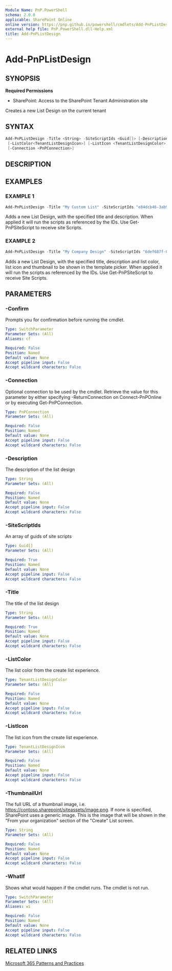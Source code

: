 ```yaml
---
Module Name: PnP.PowerShell
schema: 2.0.0
applicable: SharePoint Online
online version: https://pnp.github.io/powershell/cmdlets/Add-PnPListDesign.html
external help file: PnP.PowerShell.dll-Help.xml
title: Add-PnPListDesign
---
```

  
# Add-PnPListDesign

## SYNOPSIS

**Required Permissions**

* SharePoint: Access to the SharePoint Tenant Administration site

Creates a new List Design on the current tenant

## SYNTAX

```powershell
Add-PnPListDesign -Title <String> -SiteScriptIds <Guid[]> [-Description <String>] 
 [-ListColor<TenantListDesignIcon>] [-ListIcon <TenantListDesignColor>] [-ThumbnailUrl <String>] 
 [-Connection <PnPConnection>]
```

## DESCRIPTION

## EXAMPLES

### EXAMPLE 1
```powershell
Add-PnPListDesign -Title "My Custom List" -SiteScriptIds "e84dcb46-3ab9-4456-a136-66fc6ae3d3c5"   
```

Adds a new List Design, with the specified title and description. When applied it will run the scripts as referenced by the IDs. Use Get-PnPSiteScript to receive site Scripts. 

### EXAMPLE 2
```powershell
Add-PnPListDesign -Title "My Company Design" -SiteScriptIds "6def687f-0e08-4f1e-999c-791f3af9a600" -Description "My description" -ListColor Orange -ListIcon BullseyeTarget -ThumbnailUrl "https://contoso.sharepoint.com/SiteAssets/site-thumbnail.png"
```

Adds a new List Design, with the specified title, description and list color, list icon and thumbnail to be shown in the template picker. When applied it will run the scripts as referenced by the IDs. Use Get-PnPSiteScript to receive Site Scripts. 

## PARAMETERS

### -Confirm
Prompts you for confirmation before running the cmdlet.

```yaml
Type: SwitchParameter
Parameter Sets: (All)
Aliases: cf

Required: False
Position: Named
Default value: None
Accept pipeline input: False
Accept wildcard characters: False
```

### -Connection
Optional connection to be used by the cmdlet. Retrieve the value for this parameter by either specifying -ReturnConnection on Connect-PnPOnline or by executing Get-PnPConnection.

```yaml
Type: PnPConnection
Parameter Sets: (All)

Required: False
Position: Named
Default value: None
Accept pipeline input: False
Accept wildcard characters: False
```

### -Description
The description of the list design

```yaml
Type: String
Parameter Sets: (All)

Required: False
Position: Named
Default value: None
Accept pipeline input: False
Accept wildcard characters: False
```

### -SiteScriptIds
An array of guids of site scripts

```yaml
Type: Guid[]
Parameter Sets: (All)

Required: True
Position: Named
Default value: None
Accept pipeline input: False
Accept wildcard characters: False
```

### -Title
The title of the list design

```yaml
Type: String
Parameter Sets: (All)

Required: True
Position: Named
Default value: None
Accept pipeline input: False
Accept wildcard characters: False
```

### -ListColor
The list color from the create list experience.

```yaml
Type: TenantListDesignColor
Parameter Sets: (All)

Required: False
Position: Named
Default value: None
Accept pipeline input: False
Accept wildcard characters: False
```

### -ListIcon
The list icon from the create list experience. 

```yaml
Type: TenantListDesignIcon
Parameter Sets: (All)

Required: False
Position: Named
Default value: None
Accept pipeline input: False
Accept wildcard characters: False
```

### -ThumbnailUrl
The full URL of a thumbnail image, i.e. https://contoso.sharepoint/siteassets/image.png. If none is specified, SharePoint uses a generic image. This is the image that will be shown in the "From your organization" section of the "Create" List screen.

```yaml
Type: String
Parameter Sets: (All)

Required: False
Position: Named
Default value: None
Accept pipeline input: False
Accept wildcard characters: False
```


### -WhatIf
Shows what would happen if the cmdlet runs. The cmdlet is not run.

```yaml
Type: SwitchParameter
Parameter Sets: (All)
Aliases: wi

Required: False
Position: Named
Default value: None
Accept pipeline input: False
Accept wildcard characters: False
```

## RELATED LINKS

[Microsoft 365 Patterns and Practices](https://aka.ms/m365pnp)


